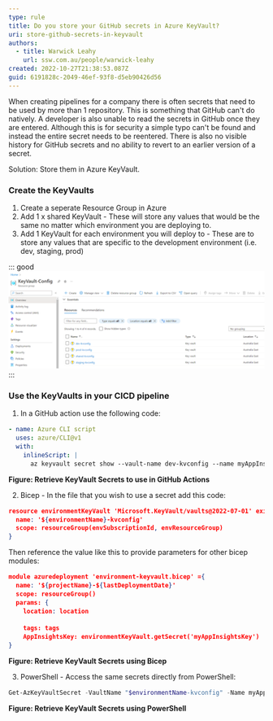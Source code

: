 ```yaml
---
type: rule
title: Do you store your GitHub secrets in Azure KeyVault?
uri: store-github-secrets-in-keyvault
authors:
  - title: Warwick Leahy
    url: ssw.com.au/people/warwick-leahy
created: 2022-10-27T21:38:53.087Z
guid: 6191828c-2049-46ef-93f8-d5eb90426d56
---
```

When creating pipelines for a company there is often secrets that need to be used by more than 1 repository. This is something that GitHub can't do natively. A developer is also unable to read the secrets in GitHub once they are entered. Although this is for security a simple typo can't be found and instead the entire secret needs to be reentered. There is also no visible history for GitHub secrets and no ability to revert to an earlier version of a secret.

Solution: Store them in Azure KeyVault.

<!--endintro-->

### Create the KeyVaults

1. Create a seperate Resource Group in Azure
2. Add 1 x shared KeyVault - These will store any values that would be the same no matter which environment you are deploying to.
3. Add 1 KeyVault for each environment you will deploy to - These are to store any values that are specific to the development environment (i.e. dev, staging, prod)

::: good
![Figure: Resource Group with 4 Azure KeyVaults ready to go](sharedconfigurationkeyvaults.png)
:::

### Use the KeyVaults in your CICD pipeline

1. In a GitHub action use the following code:

``` yaml
- name: Azure CLI script
  uses: azure/CLI@v1
  with:
    inlineScript: |
      az keyvault secret show --vault-name dev-kvconfig --name myAppInsightsKey --query value
``` 
**Figure: Retrieve KeyVault Secrets to use in GitHub Actions**

2. Bicep - In the file that you wish to use a secret add this code:

``` json
resource environmentKeyVault 'Microsoft.KeyVault/vaults@2022-07-01' existing = {
  name: '${environmentName}-kvconfig'
  scope: resourceGroup(envSubscriptionId, envResourceGroup)
}

```

Then reference the value like this to provide parameters for other bicep modules:

``` json
module azuredeployment 'environment-keyvault.bicep' ={
  name: '${projectName}-${lastDeploymentDate}'
  scope: resourceGroup()
  params: {
    location: location
  
    tags: tags
    AppInsightsKey: environmentKeyVault.getSecret('myAppInsightsKey')
}
```
**Figure: Retrieve KeyVault Secrets using Bicep**

3. PowerShell - Access the same secrets directly from PowerShell:

``` powershell
Get-AzKeyVaultSecret -VaultName "$environmentName-kvconfig" -Name myAppInsightsKey -AsPlainText
```
**Figure: Retrieve KeyVault Secrets using PowerShell**
